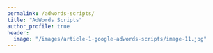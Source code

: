 ```yaml
---
permalink: /adwords-scripts/
title: "AdWords Scripts"
author_profile: true
header:
  image: "/images/article-1-google-adwords-scripts/image-11.jpg"
---
```


